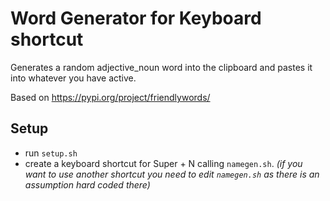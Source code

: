 # Word Generator for Keyboard shortcut

Generates a random adjective_noun word into the clipboard and pastes it into whatever you have active.

Based on https://pypi.org/project/friendlywords/ 

## Setup
* run `setup.sh`
* create a keyboard shortcut for Super + N calling `namegen.sh`.
    _(if you want to use another shortcut you need to edit `namegen.sh` as there is an assumption hard coded there)_
